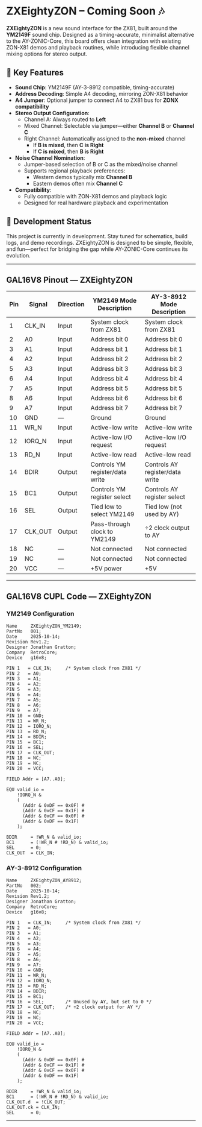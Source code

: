 # ZXEightyZON – Coming Soon 🎶

**ZXEightyZON** is a new sound interface for the ZX81, built around the **YM2149F** sound chip. Designed as a timing-accurate, minimalist alternative to the AY-ZONIC-Core, this board offers clean integration with existing ZON-X81 demos and playback routines, while introducing flexible channel mixing options for stereo output.

## 🔧 Key Features

- **Sound Chip**: YM2149F (AY-3-8912 compatible, timing-accurate)
- **Address Decoding**: Simple A4 decoding, mirroring ZON-X81 behavior
- **A4 Jumper**: Optional jumper to connect A4 to ZX81 bus for **ZONX compatibility**
- **Stereo Output Configuration**:
  - Channel A: Always routed to **Left**
  - Mixed Channel: Selectable via jumper—either **Channel B** or **Channel C**
  - Right Channel: Automatically assigned to the **non-mixed** channel
    - If **B is mixed**, then **C is Right**
    - If **C is mixed**, then **B is Right**
- **Noise Channel Nomination**:
  - Jumper-based selection of B or C as the mixed/noise channel
  - Supports regional playback preferences:
    - Western demos typically mix **Channel B**
    - Eastern demos often mix **Channel C**
- **Compatibility**:
  - Fully compatible with ZON-X81 demos and playback logic
  - Designed for real hardware playback and experimentation

## 🧪 Development Status

This project is currently in development. Stay tuned for schematics, build logs, and demo recordings. ZXEightyZON is designed to be simple, flexible, and fun—perfect for bridging the gap while AY-ZONIC-Core continues its evolution.

---
## GAL16V8 Pinout — ZXEightyZON

| Pin | Signal   | Direction | YM2149 Mode Description             | AY-3-8912 Mode Description         |
|-----|----------|-----------|-------------------------------------|------------------------------------|
| 1   | CLK_IN   | Input     | System clock from ZX81              | System clock from ZX81             |
| 2   | A0       | Input     | Address bit 0                       | Address bit 0                      |
| 3   | A1       | Input     | Address bit 1                       | Address bit 1                      |
| 4   | A2       | Input     | Address bit 2                       | Address bit 2                      |
| 5   | A3       | Input     | Address bit 3                       | Address bit 3                      |
| 6   | A4       | Input     | Address bit 4                       | Address bit 4                      |
| 7   | A5       | Input     | Address bit 5                       | Address bit 5                      |
| 8   | A6       | Input     | Address bit 6                       | Address bit 6                      |
| 9   | A7       | Input     | Address bit 7                       | Address bit 7                      |
| 10  | GND      | —         | Ground                              | Ground                             |
| 11  | WR_N     | Input     | Active-low write                    | Active-low write                   |
| 12  | IORQ_N   | Input     | Active-low I/O request              | Active-low I/O request             |
| 13  | RD_N     | Input     | Active-low read                     | Active-low read                    |
| 14  | BDIR     | Output    | Controls YM register/data write     | Controls AY register/data write    |
| 15  | BC1      | Output    | Controls YM register select         | Controls AY register select        |
| 16  | SEL      | Output    | Tied low to select YM2149           | Tied low (not used by AY)          |
| 17  | CLK_OUT  | Output    | Pass-through clock to YM2149        | ÷2 clock output to AY              |
| 18  | NC       | —         | Not connected                       | Not connected                      |
| 19  | NC       | —         | Not connected                       | Not connected                      |
| 20  | VCC      | —         | +5V power                           | +5V 

---
## GAL16V8 CUPL Code — ZXEightyZON

### YM2149 Configuration

```cupl
Name     ZXEightyZON_YM2149;
PartNo   001;
Date     2025-10-14;
Revision Rev1.2;
Designer Jonathan Gratton;
Company  RetroCore;
Device   g16v8;

PIN 1   = CLK_IN;     /* System clock from ZX81 */
PIN 2   = A0;
PIN 3   = A1;
PIN 4   = A2;
PIN 5   = A3;
PIN 6   = A4;
PIN 7   = A5;
PIN 8   = A6;
PIN 9   = A7;
PIN 10  = GND;
PIN 11  = WR_N;
PIN 12  = IORQ_N;
PIN 13  = RD_N;
PIN 14  = BDIR;
PIN 15  = BC1;
PIN 16  = SEL;
PIN 17  = CLK_OUT;
PIN 18  = NC;
PIN 19  = NC;
PIN 20  = VCC;

FIELD Addr = [A7..A0];

EQU valid_io =
    !IORQ_N &
    (
      (Addr & 0xDF == 0x0F) #
      (Addr & 0xCF == 0x1F) #
      (Addr & 0xCF == 0x0F) #
      (Addr & 0xDF == 0x1F)
    );

BDIR     = !WR_N & valid_io;
BC1      = (!WR_N # !RD_N) & valid_io;
SEL      = 0;
CLK_OUT  = CLK_IN;

```
### AY-3-8912 Configuration 

```cupl
Name     ZXEightyZON_AY8912;
PartNo   002;
Date     2025-10-14;
Revision Rev1.2;
Designer Jonathan Gratton;
Company  RetroCore;
Device   g16v8;

PIN 1   = CLK_IN;     /* System clock from ZX81 */
PIN 2   = A0;
PIN 3   = A1;
PIN 4   = A2;
PIN 5   = A3;
PIN 6   = A4;
PIN 7   = A5;
PIN 8   = A6;
PIN 9   = A7;
PIN 10  = GND;
PIN 11  = WR_N;
PIN 12  = IORQ_N;
PIN 13  = RD_N;
PIN 14  = BDIR;
PIN 15  = BC1;
PIN 16  = SEL;        /* Unused by AY, but set to 0 */
PIN 17  = CLK_OUT;    /* ÷2 clock output for AY */
PIN 18  = NC;
PIN 19  = NC;
PIN 20  = VCC;

FIELD Addr = [A7..A0];

EQU valid_io =
    !IORQ_N &
    (
      (Addr & 0xDF == 0x0F) #
      (Addr & 0xCF == 0x1F) #
      (Addr & 0xCF == 0x0F) #
      (Addr & 0xDF == 0x1F)
    );

BDIR     = !WR_N & valid_io;
BC1      = (!WR_N # !RD_N) & valid_io;
CLK_OUT.d  = !CLK_OUT;
CLK_OUT.ck = CLK_IN;
SEL      = 0;
```
---
